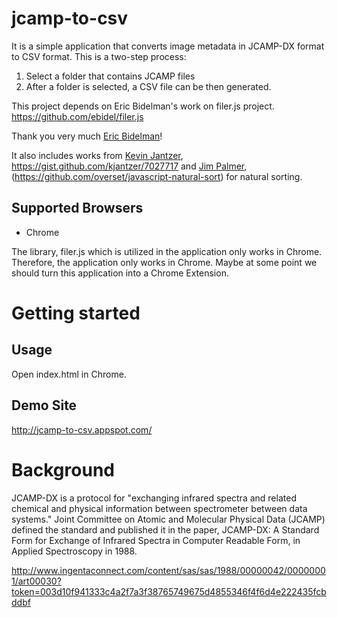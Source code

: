 jcamp-to-csv
============

It is a simple application that converts image metadata in JCAMP-DX format to CSV format. This is a two-step process:
1. Select a folder that contains JCAMP files
2. After a folder is selected, a CSV file can be then generated.

This project depends on Eric Bidelman's work on filer.js project. https://github.com/ebidel/filer.js

Thank you very much [Eric Bidelman](https://github.com/ebidel)!

It also includes works from [Kevin Jantzer](https://github.com/kjantzer), <https://gist.github.com/kjantzer/7027717> and [Jim Palmer](https://github.com/overset),
(https://github.com/overset/javascript-natural-sort) for natural sorting.


Supported Browsers
------------------

* Chrome

The library, filer.js which is utilized in the application only works in Chrome. Therefore, the application only works
in Chrome. Maybe at some point we should turn this application into a Chrome Extension.

Getting started
=======

Usage
-----
Open index.html in Chrome.

Demo Site
-----
http://jcamp-to-csv.appspot.com/


Background
=======
JCAMP-DX is a protocol for "exchanging infrared spectra and related chemical and physical information between
spectrometer between data systems." Joint Committee on Atomic and Molecular Physical Data (JCAMP) defined the standard
and published it in the paper, JCAMP-DX: A Standard Form for Exchange of Infrared Spectra in Computer Readable Form, in
 Applied Spectroscopy in 1988.

http://www.ingentaconnect.com/content/sas/sas/1988/00000042/00000001/art00030?token=003d10f941333c4a2f7a3f38765749675d4855346f4f6d4e222435fcbddbf
